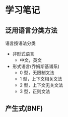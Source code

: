 # 学习笔记

## 泛用语言分类方法

语言按语法分类

- 非形式语言
  - 中文，英文
- 形式语言(乔姆斯基谱系)
  - 0 型，无限制文法
  - 1 型，上下文相关文法
  - 2 型，上下文无关文法
  - 3 型，正则文法

## 产生式(BNF)
